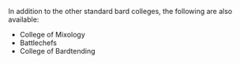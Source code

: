 In addition to the other standard bard colleges, the following are also available:

- College of Mixology
- Battlechefs
- College of Bardtending
